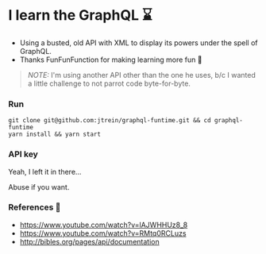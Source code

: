 # I learn the GraphQL ⌛️

* Using a busted, old API with XML to display its powers under the spell of GraphQL.
* Thanks FunFunFunction for making learning more fun 🎉

> *NOTE:* I'm using another API other than the one he uses, b/c I wanted a little challenge to not parrot code byte-for-byte.

### Run
```
git clone git@github.com:jtrein/graphql-funtime.git && cd graphql-funtime
yarn install && yarn start
```

### API key
Yeah, I left it in there...

Abuse if you want.

### References 📖

* https://www.youtube.com/watch?v=lAJWHHUz8_8
* https://www.youtube.com/watch?v=RMtq0RCLuzs
* http://bibles.org/pages/api/documentation
